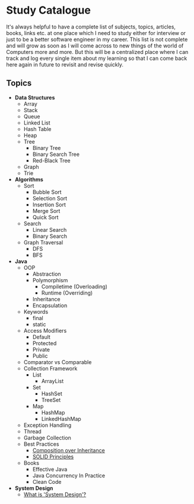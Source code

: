 # Study Catalogue

It's always helpful to have a complete list of subjects, topics, articles, books, links etc. at one place which I need to study either for interview or just to be a better software engineer in my career. This list is not complete and will grow as soon as I will come across to new things of the world of Computers more and more. But this will be a centralized place where I can track and log every single item about my learning so that I can come back here again in future to revisit and revise quickly.

## Topics
- **Data Structures**
    -   Array
    -   Stack
    -   Queue
    -   Linked List
    -   Hash Table
    -   Heap
    -   Tree
        -   Binary Tree
        -   Binary Search Tree
        -   Red-Black Tree
    -   Graph
    -   Trie  
- **Algorithms**
    -   Sort
        -   Bubble Sort
        -   Selection Sort
        -   Insertion Sort
        -   Merge Sort
        -   Quick Sort
    -   Search
        -   Linear Search
        -   Binary Search
    -   Graph Traversal
        -   DFS
        -   BFS
- **Java**
    -  OOP
        -   Abstraction
        -   Polymorphism
            -  Compiletime (Overloading)
            -  Runtime (Overriding)
        -   Inheritance
        -   Encapsulation
    -  Keywords
        -   final
        -   static
    -  Access Modifiers
        -   Default
        -   Protected
        -   Private
        -   Public
    -  Comparator vs Comparable
    -  Collection Framework
        -   List
            -  ArrayList
        -   Set
            -  HashSet
            -  TreeSet
        -   Map
            -  HashMap
            -  LinkedHashMap
    -  Exception Handling
    -  Thread
    -  Garbage Collection
    -  Best Practices
        -   [Composition over Inheritance](https://stackoverflow.com/questions/49002/prefer-composition-over-inheritance) 
        -   [SOLID Principles](https://www.baeldung.com/solid-principles)
    -  Books 
        -  Effective Java
        -  Java Concurrency In Practice
        -  Clean Code
- **System Design**
    -  [What is 'System Design'?](https://medium.com/the-andela-way/system-design-in-software-development-f360ce6fcbb9)
    
